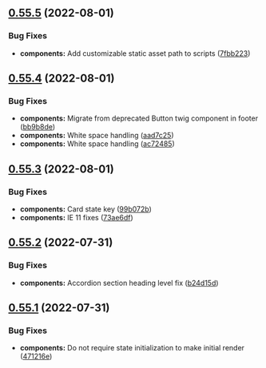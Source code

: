 ## [0.55.5](https://github.com/jacecotton/tcds/compare/v0.55.4...v0.55.5) (2022-08-01)


### Bug Fixes

* **components:** Add customizable static asset path to scripts ([7fbb223](https://github.com/jacecotton/tcds/commit/7fbb223c37fac14e5eb752a493c25a4d7deca7c6))



## [0.55.4](https://github.com/jacecotton/tcds/compare/v0.55.3...v0.55.4) (2022-08-01)


### Bug Fixes

* **components:** Migrate from deprecated Button twig component in footer ([bb9b8de](https://github.com/jacecotton/tcds/commit/bb9b8de1e8b155c1c95710b0fcc9a02b1a515734))
* **components:** White space handling ([aad7c25](https://github.com/jacecotton/tcds/commit/aad7c25c49fe924b2e01860d9204d0ce6ca865bd))
* **components:** White space handling ([ac72485](https://github.com/jacecotton/tcds/commit/ac72485205a00c1d4a62dae4b54195b60126d9fa))



## [0.55.3](https://github.com/jacecotton/tcds/compare/v0.55.2...v0.55.3) (2022-08-01)


### Bug Fixes

* **components:** Card state key ([99b072b](https://github.com/jacecotton/tcds/commit/99b072b2c13df4157e8c8c80b2b364f2fd1a95cb))
* **components:** IE 11 fixes ([73ae6df](https://github.com/jacecotton/tcds/commit/73ae6dff6657b59ca4fbc33c87754725e550caa7))



## [0.55.2](https://github.com/jacecotton/tcds/compare/v0.55.1...v0.55.2) (2022-07-31)


### Bug Fixes

* **components:** Accordion section heading level fix ([b24d15d](https://github.com/jacecotton/tcds/commit/b24d15d58adbd912ef3d7f793b40e0f6189d864e))



## [0.55.1](https://github.com/jacecotton/tcds/compare/v0.55.0...v0.55.1) (2022-07-31)


### Bug Fixes

* **components:** Do not require state initialization to make initial render ([471216e](https://github.com/jacecotton/tcds/commit/471216ef1c8f1351b2fda245281020656c8d803f))



